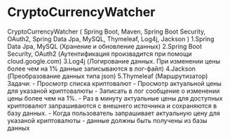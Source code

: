 # CryptoCurrencyWatcher
  CryptoCurrencyWatcher ( Spring Boot, Maven, Spring Boot Security, OAuth2, Spring Data Jpa, MySQL, Thymeleaf, Log4j, Jackson )
	  1.Spring Data Jpa, MySQL
		  (Хранение и обновление данных)
	  2.Spring Boot Security, OAuth2
		  (Аутентификация произвадится при помощи cloud.google.com)
    3.Log4j
      (Логирование данных. При изменении цены более чем на 1% данные записываются в лог-файл)
    4.Jackson
      (Преобразование данных типа json)
	  5.Thymeleaf
		  (Маршрутизатор)
  Задачи:
    - Просмотр списка криптовалют
    - Просмотр актуальной цены для указаной криптовалюты
    - Записать в лог сообщение о изменении цены более чем на 1%.
    - Раз в минуту актуальные цены для доступных криптовалют запрашиваются c внешнего источника и сохраняются в базу данных.
    - Когда пользователь запрашивает актуальную цену для указаной криптовалюты - данные должны быть получены из базы данных
